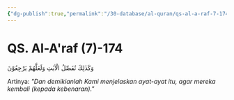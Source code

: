 ```yaml
---
{"dg-publish":true,"permalink":"/30-database/al-quran/qs-al-a-raf-7-174/"}
---
```



# QS. Al-A'raf (7)-174
وَكَذٰلِكَ نُفَصِّلُ الْاٰيٰتِ وَلَعَلَّهُمْ يَرْجِعُوْنَ

Artinya: *"Dan demikianlah Kami menjelaskan ayat-ayat itu, agar mereka kembali (kepada kebenaran)."*
